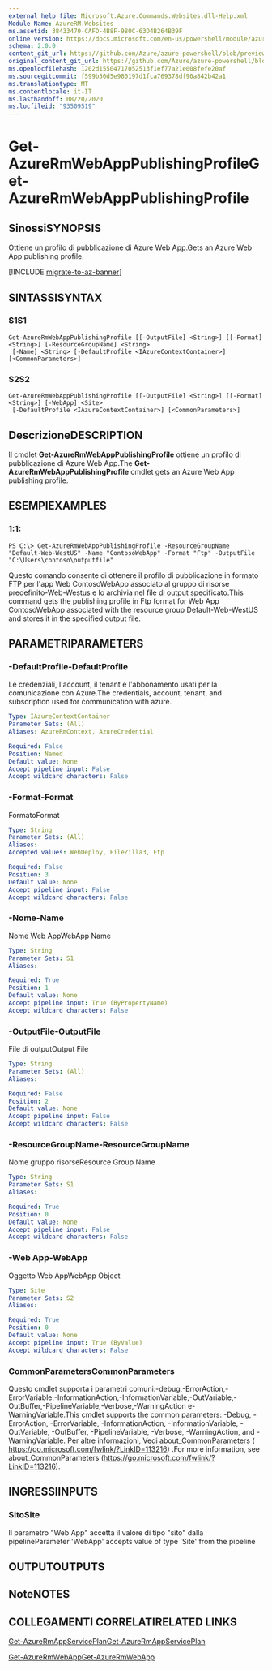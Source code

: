 ```yaml
---
external help file: Microsoft.Azure.Commands.Websites.dll-Help.xml
Module Name: AzureRM.Websites
ms.assetid: 38433470-CAFD-4B8F-980C-63D4B264B39F
online version: https://docs.microsoft.com/en-us/powershell/module/azurerm.websites/get-azurermwebapppublishingprofile
schema: 2.0.0
content_git_url: https://github.com/Azure/azure-powershell/blob/preview/src/ResourceManager/Websites/Commands.Websites/help/Get-AzureRmWebAppPublishingProfile.md
original_content_git_url: https://github.com/Azure/azure-powershell/blob/preview/src/ResourceManager/Websites/Commands.Websites/help/Get-AzureRmWebAppPublishingProfile.md
ms.openlocfilehash: 1202d15504717052513f1ef77a21e008fefe20af
ms.sourcegitcommit: f599b50d5e980197d1fca769378df90a842b42a1
ms.translationtype: MT
ms.contentlocale: it-IT
ms.lasthandoff: 08/20/2020
ms.locfileid: "93509519"
---
```

# <span data-ttu-id="4c14e-101">Get-AzureRmWebAppPublishingProfile</span><span class="sxs-lookup"><span data-stu-id="4c14e-101">Get-AzureRmWebAppPublishingProfile</span></span>

## <span data-ttu-id="4c14e-102">Sinossi</span><span class="sxs-lookup"><span data-stu-id="4c14e-102">SYNOPSIS</span></span>
<span data-ttu-id="4c14e-103">Ottiene un profilo di pubblicazione di Azure Web App.</span><span class="sxs-lookup"><span data-stu-id="4c14e-103">Gets an Azure Web App publishing profile.</span></span>

[!INCLUDE [migrate-to-az-banner](../../includes/migrate-to-az-banner.md)]

## <span data-ttu-id="4c14e-104">SINTASSI</span><span class="sxs-lookup"><span data-stu-id="4c14e-104">SYNTAX</span></span>

### <span data-ttu-id="4c14e-105">S1</span><span class="sxs-lookup"><span data-stu-id="4c14e-105">S1</span></span>
```
Get-AzureRmWebAppPublishingProfile [[-OutputFile] <String>] [[-Format] <String>] [-ResourceGroupName] <String>
 [-Name] <String> [-DefaultProfile <IAzureContextContainer>] [<CommonParameters>]
```

### <span data-ttu-id="4c14e-106">S2</span><span class="sxs-lookup"><span data-stu-id="4c14e-106">S2</span></span>
```
Get-AzureRmWebAppPublishingProfile [[-OutputFile] <String>] [[-Format] <String>] [-WebApp] <Site>
 [-DefaultProfile <IAzureContextContainer>] [<CommonParameters>]
```

## <span data-ttu-id="4c14e-107">Descrizione</span><span class="sxs-lookup"><span data-stu-id="4c14e-107">DESCRIPTION</span></span>
<span data-ttu-id="4c14e-108">Il cmdlet **Get-AzureRmWebAppPublishingProfile** ottiene un profilo di pubblicazione di Azure Web App.</span><span class="sxs-lookup"><span data-stu-id="4c14e-108">The **Get-AzureRmWebAppPublishingProfile** cmdlet gets an Azure Web App publishing profile.</span></span>

## <span data-ttu-id="4c14e-109">ESEMPI</span><span class="sxs-lookup"><span data-stu-id="4c14e-109">EXAMPLES</span></span>

### <span data-ttu-id="4c14e-110">1:</span><span class="sxs-lookup"><span data-stu-id="4c14e-110">1:</span></span>
```
PS C:\> Get-AzureRmWebAppPublishingProfile -ResourceGroupName "Default-Web-WestUS" -Name "ContosoWebApp" -Format "Ftp" -OutputFile "C:\Users\contoso\outputfile"
```

<span data-ttu-id="4c14e-111">Questo comando consente di ottenere il profilo di pubblicazione in formato FTP per l'app Web ContosoWebApp associato al gruppo di risorse predefinito-Web-Westus e lo archivia nel file di output specificato.</span><span class="sxs-lookup"><span data-stu-id="4c14e-111">This command gets the publishing profile in Ftp format for Web App ContosoWebApp associated with the resource group Default-Web-WestUS and stores it in the specified output file.</span></span>

## <span data-ttu-id="4c14e-112">PARAMETRI</span><span class="sxs-lookup"><span data-stu-id="4c14e-112">PARAMETERS</span></span>

### <span data-ttu-id="4c14e-113">-DefaultProfile</span><span class="sxs-lookup"><span data-stu-id="4c14e-113">-DefaultProfile</span></span>
<span data-ttu-id="4c14e-114">Le credenziali, l'account, il tenant e l'abbonamento usati per la comunicazione con Azure.</span><span class="sxs-lookup"><span data-stu-id="4c14e-114">The credentials, account, tenant, and subscription used for communication with azure.</span></span>

```yaml
Type: IAzureContextContainer
Parameter Sets: (All)
Aliases: AzureRmContext, AzureCredential

Required: False
Position: Named
Default value: None
Accept pipeline input: False
Accept wildcard characters: False
```

### <span data-ttu-id="4c14e-115">-Format</span><span class="sxs-lookup"><span data-stu-id="4c14e-115">-Format</span></span>
<span data-ttu-id="4c14e-116">Formato</span><span class="sxs-lookup"><span data-stu-id="4c14e-116">Format</span></span>

```yaml
Type: String
Parameter Sets: (All)
Aliases: 
Accepted values: WebDeploy, FileZilla3, Ftp

Required: False
Position: 3
Default value: None
Accept pipeline input: False
Accept wildcard characters: False
```

### <span data-ttu-id="4c14e-117">-Nome</span><span class="sxs-lookup"><span data-stu-id="4c14e-117">-Name</span></span>
<span data-ttu-id="4c14e-118">Nome Web App</span><span class="sxs-lookup"><span data-stu-id="4c14e-118">WebApp Name</span></span>

```yaml
Type: String
Parameter Sets: S1
Aliases: 

Required: True
Position: 1
Default value: None
Accept pipeline input: True (ByPropertyName)
Accept wildcard characters: False
```

### <span data-ttu-id="4c14e-119">-OutputFile</span><span class="sxs-lookup"><span data-stu-id="4c14e-119">-OutputFile</span></span>
<span data-ttu-id="4c14e-120">File di output</span><span class="sxs-lookup"><span data-stu-id="4c14e-120">Output File</span></span>

```yaml
Type: String
Parameter Sets: (All)
Aliases: 

Required: False
Position: 2
Default value: None
Accept pipeline input: False
Accept wildcard characters: False
```

### <span data-ttu-id="4c14e-121">-ResourceGroupName</span><span class="sxs-lookup"><span data-stu-id="4c14e-121">-ResourceGroupName</span></span>
<span data-ttu-id="4c14e-122">Nome gruppo risorse</span><span class="sxs-lookup"><span data-stu-id="4c14e-122">Resource Group Name</span></span>

```yaml
Type: String
Parameter Sets: S1
Aliases: 

Required: True
Position: 0
Default value: None
Accept pipeline input: False
Accept wildcard characters: False
```

### <span data-ttu-id="4c14e-123">-Web App</span><span class="sxs-lookup"><span data-stu-id="4c14e-123">-WebApp</span></span>
<span data-ttu-id="4c14e-124">Oggetto Web App</span><span class="sxs-lookup"><span data-stu-id="4c14e-124">WebApp Object</span></span>

```yaml
Type: Site
Parameter Sets: S2
Aliases: 

Required: True
Position: 0
Default value: None
Accept pipeline input: True (ByValue)
Accept wildcard characters: False
```

### <span data-ttu-id="4c14e-125">CommonParameters</span><span class="sxs-lookup"><span data-stu-id="4c14e-125">CommonParameters</span></span>
<span data-ttu-id="4c14e-126">Questo cmdlet supporta i parametri comuni:-debug,-ErrorAction,-ErrorVariable,-InformationAction,-InformationVariable,-OutVariable,-OutBuffer,-PipelineVariable,-Verbose,-WarningAction e-WarningVariable.</span><span class="sxs-lookup"><span data-stu-id="4c14e-126">This cmdlet supports the common parameters: -Debug, -ErrorAction, -ErrorVariable, -InformationAction, -InformationVariable, -OutVariable, -OutBuffer, -PipelineVariable, -Verbose, -WarningAction, and -WarningVariable.</span></span> <span data-ttu-id="4c14e-127">Per altre informazioni, Vedi about_CommonParameters ( https://go.microsoft.com/fwlink/?LinkID=113216) .</span><span class="sxs-lookup"><span data-stu-id="4c14e-127">For more information, see about_CommonParameters (https://go.microsoft.com/fwlink/?LinkID=113216).</span></span>

## <span data-ttu-id="4c14e-128">INGRESSI</span><span class="sxs-lookup"><span data-stu-id="4c14e-128">INPUTS</span></span>

### <span data-ttu-id="4c14e-129">Sito</span><span class="sxs-lookup"><span data-stu-id="4c14e-129">Site</span></span>
<span data-ttu-id="4c14e-130">Il parametro "Web App" accetta il valore di tipo "sito" dalla pipeline</span><span class="sxs-lookup"><span data-stu-id="4c14e-130">Parameter 'WebApp' accepts value of type 'Site' from the pipeline</span></span>

## <span data-ttu-id="4c14e-131">OUTPUT</span><span class="sxs-lookup"><span data-stu-id="4c14e-131">OUTPUTS</span></span>

## <span data-ttu-id="4c14e-132">Note</span><span class="sxs-lookup"><span data-stu-id="4c14e-132">NOTES</span></span>

## <span data-ttu-id="4c14e-133">COLLEGAMENTI CORRELATI</span><span class="sxs-lookup"><span data-stu-id="4c14e-133">RELATED LINKS</span></span>

[<span data-ttu-id="4c14e-134">Get-AzureRmAppServicePlan</span><span class="sxs-lookup"><span data-stu-id="4c14e-134">Get-AzureRmAppServicePlan</span></span>](./Get-AzureRmAppServicePlan.md)

[<span data-ttu-id="4c14e-135">Get-AzureRmWebApp</span><span class="sxs-lookup"><span data-stu-id="4c14e-135">Get-AzureRmWebApp</span></span>](./Get-AzureRmWebApp.md)


